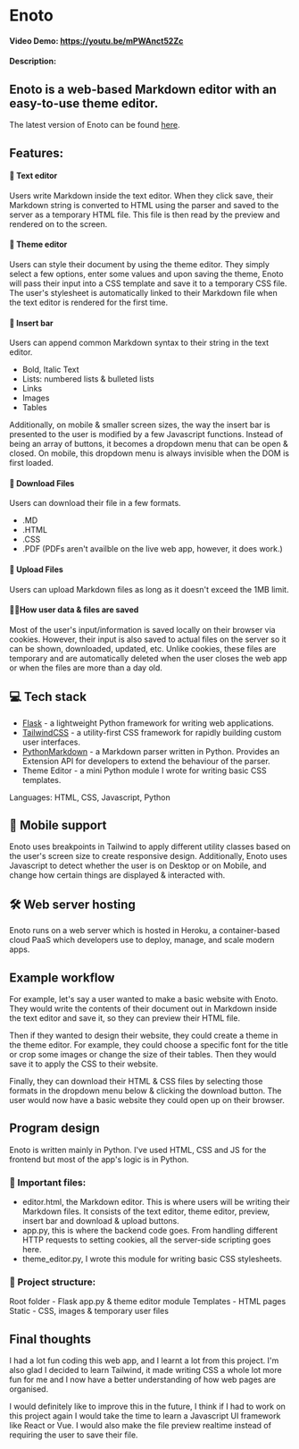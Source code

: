 # Enoto
#### Video Demo: https://youtu.be/mPWAnct52Zc
#### Description:

## Enoto is a web-based Markdown editor with an easy-to-use theme editor.

The latest version of Enoto can be found [here](https://enoto-markdown.herokuapp.com).

## Features:

#### 📝 Text editor
Users write Markdown inside the text editor. When they click save, their Markdown string is converted to HTML using the parser and saved
to the server as a temporary HTML file. This file is then read by the preview and rendered on to the screen.

#### 🎨 Theme editor
Users can style their document by using the theme editor. They simply select a few options, enter some values and upon saving the theme, Enoto will pass their input into a CSS template and save it to a temporary CSS file. The user's stylesheet is automatically linked to their Markdown file when the text editor is rendered for the first time.

#### 🧾 Insert bar
Users can append common Markdown syntax to their string in the text editor.

* Bold, Italic Text
* Lists: numbered lists & bulleted lists
* Links
* Images
* Tables

Additionally, on mobile & smaller screen sizes, the way the insert bar is presented to the user is modified by a few Javascript functions.
Instead of being an array of buttons, it becomes a dropdown menu that can be open & closed. On mobile, this dropdown menu is always invisible when the DOM is first loaded.

#### 🔽 Download Files

Users can download their file in a few formats.

* .MD
* .HTML
* .CSS
* .PDF (PDFs aren't availble on the live web app, however, it does work.)

#### 🔼 Upload Files

Users can upload Markdown files as long as it doesn't exceed the 1MB limit.

#### 🐱‍💻How user data & files are saved
Most of the user's input/information is saved locally on their browser via cookies. However, their input is also saved to actual files on the server so it can be shown, downloaded, updated, etc. Unlike cookies, these files are temporary and are automatically deleted when the user closes the web app or when the files are more than a day old.

## 💻 Tech stack

* [Flask](https://flask.palletsprojects.com/en/2.1.x/) - a lightweight Python framework for writing web applications.
* [TailwindCSS](https://tailwindcss.com) - a utility-first CSS framework for rapidly building custom user interfaces.
* [PythonMarkdown](https://python-markdown.github.io) - a Markdown parser written in Python. Provides an Extension API for developers to extend the behaviour of the parser.
* Theme Editor - a mini Python module I wrote for writing basic CSS templates.

Languages: HTML, CSS, Javascript, Python

## 📱 Mobile support

Enoto uses breakpoints in Tailwind to apply different utility classes
based on the user's screen size to create responsive design.
Additionally, Enoto uses Javascript to detect whether the user is on Desktop or on Mobile, and change how certain things are displayed & interacted with.

## 🛠 Web server hosting

Enoto runs on a web server which is hosted in Heroku, a container-based cloud PaaS which developers use to deploy, manage, and scale modern apps.

## Example workflow
For example, let's say a user wanted to make a basic website with Enoto. They would write the contents of their document out in Markdown inside the text editor and save it, so they can preview their HTML file.

Then if they wanted to design their website, they could create a theme in the theme editor. For example, they could choose a specific font for the title or crop some images or change the size of their tables. Then they would save it to apply the CSS to their website.

Finally, they can download their HTML & CSS files by selecting those formats in the dropdown menu below & clicking the download button. The user would now have a basic website they could open up on their browser.

## Program design

Enoto is written mainly in Python. I've used HTML, CSS and JS for the frontend but most of the app's logic is in Python.

### 🔴 Important files:

* editor.html, the Markdown editor. This is where users will be writing their Markdown files. It consists of the text editor, theme editor, preview, insert bar and download & upload buttons.
* app.py, this is where the backend code goes. From handling different HTTP requests to setting cookies, all the server-side scripting goes here.
* theme_editor.py, I wrote this module for writing basic CSS stylesheets.

### 🌱 Project structure:

Root folder - Flask app.py & theme editor module
Templates - HTML pages
Static - CSS, images & temporary user files

## Final thoughts

I had a lot fun coding this web app, and I learnt a lot from this project. I'm also glad I decided to learn Tailwind, it made writing CSS a whole lot more fun for me and I now have a better understanding of how web pages are organised.

I would definitely like to improve this in the future, I think if I had to work on this project again I would take the time to learn a Javascript UI framework like React or Vue. I would also make the file preview realtime instead of requiring the user to save their file.
